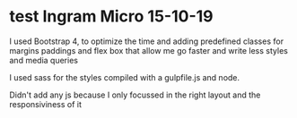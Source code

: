 # test Ingram Micro 15-10-19

I used Bootstrap 4, to optimize the time and adding predefined classes for margins paddings and flex box that allow me go faster and write less styles and media queries

I used sass for the styles compiled with a gulpfile.js and node.

Didn't add any js because I only focussed in the right layout and the responsiviness of it





